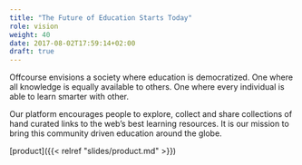 ```yaml
---
title: "The Future of Education Starts Today"
role: vision
weight: 40
date: 2017-08-02T17:59:14+02:00
draft: true
---
```

Offcourse envisions a society where education is democratized. One where all 
knowledge is equally available to others. One where every individual is able 
to learn smarter with other. 

Our platform encourages people to explore, collect and share collections of 
hand curated links to the web’s best learning resources. It is our mission 
to bring this community driven education around the globe.

[product]({{< relref "slides/product.md" >}})
